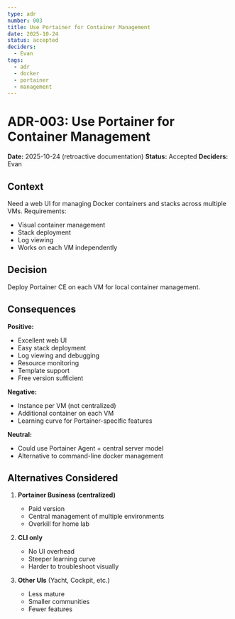 ```yaml
---
type: adr
number: 003
title: Use Portainer for Container Management
date: 2025-10-24
status: accepted
deciders:
  - Evan
tags:
  - adr
  - docker
  - portainer
  - management
---
```


# ADR-003: Use Portainer for Container Management

**Date:** 2025-10-24 (retroactive documentation)
**Status:** Accepted
**Deciders:** Evan

## Context
Need a web UI for managing Docker containers and stacks across multiple VMs. Requirements:
- Visual container management
- Stack deployment
- Log viewing
- Works on each VM independently

## Decision
Deploy Portainer CE on each VM for local container management.

## Consequences

**Positive:**
- Excellent web UI
- Easy stack deployment
- Log viewing and debugging
- Resource monitoring
- Template support
- Free version sufficient

**Negative:**
- Instance per VM (not centralized)
- Additional container on each VM
- Learning curve for Portainer-specific features

**Neutral:**
- Could use Portainer Agent + central server model
- Alternative to command-line docker management

## Alternatives Considered

1. **Portainer Business (centralized)**
   - Paid version
   - Central management of multiple environments
   - Overkill for home lab

2. **CLI only**
   - No UI overhead
   - Steeper learning curve
   - Harder to troubleshoot visually

3. **Other UIs** (Yacht, Cockpit, etc.)
   - Less mature
   - Smaller communities
   - Fewer features
